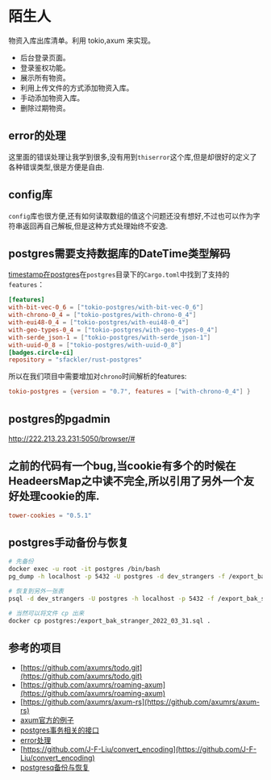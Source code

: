 # 陌生人

物资入库出库清单。利用 tokio,axum 来实现。

- 后台登录页面。
- 登录鉴权功能。
- 展示所有物资。
- 利用上传文件的方式添加物资入库。
- 手动添加物资入库。
- 删除过期物资。

## error的处理
这里面的错误处理让我学到很多,没有用到`thiserror`这个库,但是却很好的定义了各种错误类型,很是方便是自由.

## config库
`config`库也很方便,还有如何读取数组的值这个问题还没有想好,不过也可以作为字符串返回再自己解板,但是这种方式处理始终不安逸.
## postgres需要支持数据库的DateTime类型解码
[timestamp在postgres](https://sunnysab.cn/2020/03/01/Use-Of-Timestamp-With-Postgres-In-Rust/)在`postgres`目录下的`Cargo.toml`中找到了支持的`features`：

```toml
[features]
with-bit-vec-0_6 = ["tokio-postgres/with-bit-vec-0_6"]
with-chrono-0_4 = ["tokio-postgres/with-chrono-0_4"]
with-eui48-0_4 = ["tokio-postgres/with-eui48-0_4"]
with-geo-types-0_4 = ["tokio-postgres/with-geo-types-0_4"]
with-serde_json-1 = ["tokio-postgres/with-serde_json-1"]
with-uuid-0_8 = ["tokio-postgres/with-uuid-0_8"]
[badges.circle-ci]
repository = "sfackler/rust-postgres"
```

所以在我们项目中需要增加对`chrono`时间解析的features:
```toml
tokio-postgres = {version = "0.7", features = ["with-chrono-0_4"] }
```

## postgres的pgadmin
http://222.213.23.231:5050/browser/#

## 之前的代码有一个bug,当cookie有多个的时候在HeadeersMap之中读不完全,所以引用了另外一个友好处理cookie的库.
```toml
tower-cookies = "0.5.1"
```


## postgres手动备份与恢复
```bash
# 先备份
docker exec -u root -it postgres /bin/bash
pg_dump -h localhost -p 5432 -U postgres -d dev_strangers -f /export_bak_stranger_2022_03_31.sql

# 恢复到另外一张表
psql -d dev_strangers -U postgres -h localhost -p 5432 -f /export_bak_stranger_2022_03_31.sql

# 当然可以将文件 cp 出来
docker cp postgres:/export_bak_stranger_2022_03_31.sql .
```

## 参考的项目

- [https://github.com/axumrs/todo.git](https://github.com/axumrs/todo.git)
- [https://github.com/axumrs/roaming-axum](https://github.com/axumrs/roaming-axum)
- [https://github.com/axumrs/axum-rs](https://github.com/axumrs/axum-rs)
- [axum官方的例子](https://github.com/tokio-rs/axum/tree/main/examples)
- [postgres事务相关的接口](https://axum.rs/topic/todo-service/log-and-refactor)
- [error处理](https://github.com/RustMagazine/rust_magazine_2021/blob/main/src/chapter_2/rust_error_handle_and_log.md)
- [https://github.com/J-F-Liu/convert_encoding](https://github.com/J-F-Liu/convert_encoding)
- [postgresq备份与恢复](https://zhuanlan.zhihu.com/p/97692526)
